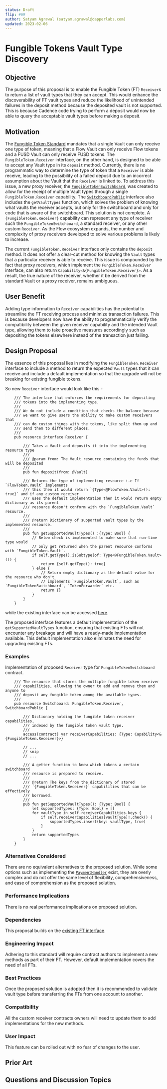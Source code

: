 ```yaml
---
status: Draft
flip: #69
author: Satyam Agrawal (satyam.agrawal@dapperlabs.com)
updated: 2023-02-06
--- 
```

# Fungible Tokens Vault Type Discovery

## Objective

The purpose of this proposal is to enable the Fungible Token (FT) `Receiver`s to return a list of vault types that they can accept.
This would enhance the discoverability of FT vault types and reduce the likelihood of unintended failures in the deposit method because the deposited vault is not supported.
This is because Cadence code trying to perform a deposit would now be able to query the acceptable vault types before making a deposit.

## Motivation

The [Fungible Token Standard](https://github.com/onflow/flow-ft) mandates that a single Vault can only receive one type of token, 
meaning that a Flow Vault can only receive Flow tokens and a FUSD Vault can only receive FUSD tokens.
The `FungibleToken.Receiver` interface, on the other hand, is designed to be able to accept any Vault type in its `deposit` method.
Currently, there is no programmatic way to determine the type of token that a `Receiver` is able receive, leading to the possibility of a failed deposit due to an incorrect assumption about the Vault that the `Receiver` is linked to.
To address this issue, a new proxy receiver, the [`FungibleTokenSwitchboard`](https://github.com/onflow/flow-ft/blob/master/contracts/FungibleTokenSwitchboard.cdc), was created to allow for the receipt of multiple Vault types through a single `FungibleToken.Receiver` capability.
The [`SwitchboardPublic`](https://github.com/onflow/flow-ft/blob/4416bbe585629671d00d3acfa6fd8052104dd861/contracts/FungibleTokenSwitchboard.cdc#L37) interface also includes the `getVaultTypes` function, which solves the problem of knowing what vaults the receiver accepts, but only for the switchboard and only for code that is aware of the switchboard.
This solution is not complete. A `{FungibleToken.Receiver}` capability can represent any type of receiver such the `FungibleTokenSwitchboard`, a standard receiver, or any other custom `Receiver`.
As the Flow ecosystem expands, the number and complexity of proxy receivers developed to solve various problems is likely to increase.

The current `FungibleToken.Receiver` interface only contains the `deposit` method. It does not offer a clear-cut method for knowing the `Vault` types that a particular receiver is able to receive.
This issue is compounded by the fact that proxy receivers, which implement the `FungibleToken.Receiver` interface, can also return `Capability<&{FungibleToken.Receiver}>`.
As a result, the true nature of the receiver, whether it be derived from the standard Vault or a proxy receiver, remains ambiguous.

## User Benefit

Adding type information to `Receiver` capabilities has the potential to streamline the FT receiving process and minimize transaction failures.
This is because developers now have the ability to programmatically verify the compatibility between the given receiver capability and the intended Vault type,
allowing them to take proactive measures accordingly such as depositing the tokens elsewhere instead of the transaction just failing.

## Design Proposal

The essence of this proposal lies in modifying the `FungibleToken.Receiver` interface to include a method to return the expected `Vault` types that it can receive and include a default implementation so that the upgrade will not be breaking for existing fungible tokens.

So new `Receiver` interface would look like this -  
```cadence
    /// The interface that enforces the requirements for depositing
    /// tokens into the implementing type.
    ///
    /// We do not include a condition that checks the balance because
    /// we want to give users the ability to make custom receivers that
    /// can do custom things with the tokens, like split them up and
    /// send them to different places.
    ///
    pub resource interface Receiver {

        /// Takes a Vault and deposits it into the implementing resource type
        ///
        /// @param from: The Vault resource containing the funds that will be deposited
        ///
        pub fun deposit(from: @Vault)

        /// Returns the type of implementing resource i.e If `FlowToken.Vault` implements
        /// this then it would return `{Type<@FlowToken.Vault>(): true}` and if any custom receiver
        /// uses the default implementation then it would return empty dictionary as its parent
        /// resource doesn't conform with the `FungibleToken.Vault` resource.
        ///
        /// @return Dictionary of supported vault types by the implemented resource.
        /// 
        pub fun getSupportedVaultTypes() :{Type: Bool} {
            // Below check is implemented to make sure that run-time type would
            // only get returned when the parent resource conforms with `FungibleToken.Vault`. 
            if self.getType().isSubtype(of: Type<@FungibleToken.Vault>()) {
                return {self.getType(): true}
            } else {
                // Return empty dictionary as the default value for the resource who don't
                // implements `FungibleToken.Vault`, such as `FungibleTokenSwitchboard`, `TokenForwarder` etc.
                return {}
            }
        }
    }
```

while the existing interface can be accessed [here](https://github.com/onflow/flow-ft/blob/4416bbe585629671d00d3acfa6fd8052104dd861/contracts/FungibleToken.cdc#L105).

The proposed interface features a default implementation of the `getSupportedVaultTypes` function, ensuring that existing FTs will not encounter any breakage and will have a ready-made implementation available. This default implementation also eliminates the need for upgrading existing FTs.

### Examples
Implementation of proposed `Receiver` type for `FungibleTokenSwitchboard` contract.

```cadence
    /// The resource that stores the multiple fungible token receiver 
    /// capabilities, allowing the owner to add and remove them and anyone to 
    /// deposit any fungible token among the available types.
    /// 
    pub resource Switchboard: FungibleToken.Receiver, SwitchboardPublic {

        /// Dictionary holding the fungible token receiver capabilities, 
        /// indexed by the fungible token vault type.
        /// 
        access(contract) var receiverCapabilities: {Type: Capability<&{FungibleToken.Receiver}>}

        // ...
        // snip
        // ...

        /// A getter function to know which tokens a certain switchboard 
        /// resource is prepared to receive.
        ///
        /// @return The keys from the dictionary of stored 
        /// `{FungibleToken.Receiver}` capabilities that can be effectively 
        /// borrowed.
        ///
        pub fun getSupportedVaultTypes(): {Type: Bool} {
            let supportedTypes: {Type: Bool} = []
            for vaultType in self.receiverCapabilities.keys {
                if self.receiverCapabilities[vaultType]!.check() {
                    supportedTypes.insert(key: vaultType, true)
                }
            }
            return supportedTypes
        }
    }
```

### Alternatives Considered

There are no equivalent alternatives to the proposed solution. While some options such as implementing the [`PaymentHandler`](https://github.com/onflow/Offers/blob/offers-implementation/contracts/PaymentHandler.cdc) exist, they are overly complex and do not offer the same level of flexibility, comprehensiveness, and ease of comprehension as the proposed solution.

### Performance Implications

There is no real performance implications on proposed solution.

### Dependencies

This proposal builds on the [existing FT interface](https://github.com/onflow/flow-ft).

### Engineering Impact

Adhering to this standard will require contract authors to implement a new methods as part of their FT. However, default implementation covers the need of all FTs.

### Best Practices

Once the proposed solution is adopted then it is recommended to validate vault type before transferring the FTs from one account to another.

### Compatibility

All the custom receiver contracts owners will need to update them to add implementations for the new methods.

### User Impact

This feature can be rolled out with no fear of changes to the user.

## Prior Art

<TBD>

## Questions and Discussion Topics

<TBD>
